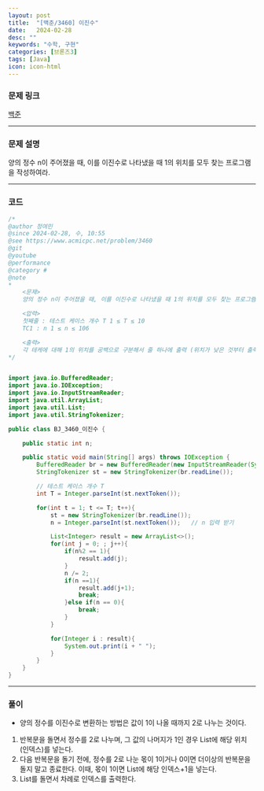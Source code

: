 ```yaml
---
layout: post
title:  "[백준/3460] 이진수"
date:   2024-02-28
desc: ""
keywords: "수학, 구현"
categories: [브론즈3]
tags: [Java]
icon: icon-html
---
```


### 문제 링크
[백준](https://www.acmicpc.net/problem/3460)

---

### 문제 설명
양의 정수 n이 주어졌을 때, 이를 이진수로 나타냈을 때 1의 위치를 모두 찾는 프로그램을 작성하여라.


---

### 코드
```JAVA
/*
@author 정여민
@since 2024-02-28, 수, 10:55
@see https://www.acmicpc.net/problem/3460
@git
@youtube
@performance
@category #
@note
*
    <문제>
    양의 정수 n이 주어졌을 때, 이를 이진수로 나타냈을 때 1의 위치를 모두 찾는 프로그램을 작성

    <압력>
    첫째줄 : 테스트 케이스 개수 T 1 ≤ T ≤ 10
    TC1 : n 1 ≤ n ≤ 106

    <출력>
    각 테케에 대해 1의 위치를 공백으로 구분해서 줄 하나에 출력 (위치가 낮은 것부터 출력)
*/


import java.io.BufferedReader;
import java.io.IOException;
import java.io.InputStreamReader;
import java.util.ArrayList;
import java.util.List;
import java.util.StringTokenizer;

public class BJ_3460_이진수 {

    public static int n;

    public static void main(String[] args) throws IOException {
        BufferedReader br = new BufferedReader(new InputStreamReader(System.in));
        StringTokenizer st = new StringTokenizer(br.readLine());

        // 테스트 케이스 개수 T
        int T = Integer.parseInt(st.nextToken());

        for(int t = 1; t <= T; t++){
            st = new StringTokenizer(br.readLine());
            n = Integer.parseInt(st.nextToken());   // n 입력 받기

            List<Integer> result = new ArrayList<>();
            for(int j = 0; ; j++){
                if(n%2 == 1){
                    result.add(j);
                }
                n /= 2;
                if(n ==1){
                    result.add(j+1);
                    break;
                }else if(n == 0){
                    break;
                }
            }

            for(Integer i : result){
                System.out.print(i + " ");
            }
        }
    }
}


```

---
### 풀이
* 양의 정수를 이진수로 변환하는 방법은 값이 1이 나올 때까지 2로 나누는 것이다.
1. 반복문을 돌면서 정수를 2로 나누며, 그 값의 나머지가 1인 경우 List에 해당 위치(인덱스)를 넣는다.
2. 다음 반복문을 돌기 전에, 정수를 2로 나눈 몫이 1이거나 0이면 더이상의 반복문을 돌지 말고 종료한다. 이때, 몫이 1이면 List에 해당 인덱스+1을 넣는다.
3. List를 돌면서 차례로 인덱스를 출력한다.
